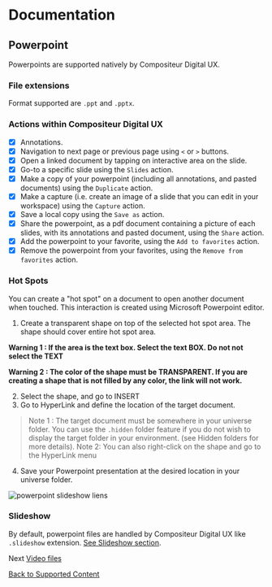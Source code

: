 # Documentation

## Powerpoint

Powerpoints are supported natively by Compositeur Digital UX.

### File extensions

Format supported are `.ppt` and `.pptx`.

### Actions within Compositeur Digital UX

- [X] Annotations.
- [X] Navigation to next page or previous page using `<` or `>` buttons.
- [X] Open a linked document by tapping on interactive area on the slide.
- [X] Go-to a specific slide using the `Slides` action.
- [X] Make a copy of your powerpoint (including all annotations, and pasted documents) using the `Duplicate` action.
- [X] Make a capture (i.e. create an image of a slide that you can edit in your workspace) using the `Capture` action.
- [X] Save a local copy using the `Save as` action.
- [X] Share the powerpoint, as a pdf document containing a picture of each slides, with its annotations and pasted document, using the `Share` action.
- [X] Add the powerpoint to your favorite, using the `Add to favorites` action.
- [X] Remove the powerpoint from your favorites, using the `Remove from favorites` action.

### Hot Spots

You can create a "hot spot" on a document to open another document when touched. This interaction is created using Microsoft Powerpoint editor.

1. Create a transparent shape on top of the selected hot spot area. The shape should cover entire hot spot area.

**Warning 1 : If the area is the text box. Select the text BOX. Do not not select the TEXT**

**Warning 2 : The color of the shape must be TRANSPARENT. If you are creating a shape that is not filled by any color, the link will not work.** 

2. Select the shape, and go to INSERT 
1. Go to HyperLink and define the location of the target document.
> Note 1 : The target document must be somewhere in your universe folder. You can use the `.hidden` folder feature if you do not wish to display the target folder in your environment. (see Hidden folders for more details). 
> Note 2: You can also right-click on the shape and go to the HyperLink menu
	
4. Save your Powerpoint presentation at the desired location in your universe folder.

![powerpoint slideshow liens](img/powerpoint_slideshow_liens.jpg)

### Slideshow

By default, powerpoint files are handled by Compositeur Digital UX like `.slideshow` extension. [See Slideshow section](slideshows.md).

Next [Video files](video.md)

[Back to Supported Content](index.md)
